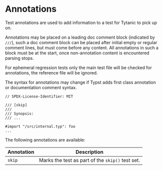 # Annotations
Test annotations are used to add information to a test for Tytanic to pick up on.

Annotations may be placed on a leading doc comment block (indicated by `///`), such a doc comment block can be placed after initial empty or regular comment lines, but must come before any content.
All annotations in such a block must be at the start, once non-annotation content is encountered parsing stops.

For ephemeral regression tests only the main test file will be checked for annotations, the reference file will be ignored.

<div class="warning">

The syntax for annotations may change if Typst adds first class annotation or documentation comment syntax.

</div>

```typst
// SPDX-License-Identifier: MIT

/// [skip]
///
/// Synopsis:
/// ...

#import "/src/internal.typ": foo
...
```

The following annotations are available:

|Annotation|Description|
|---|---|
|`skip`|Marks the test as part of the `skip()` test set.|

